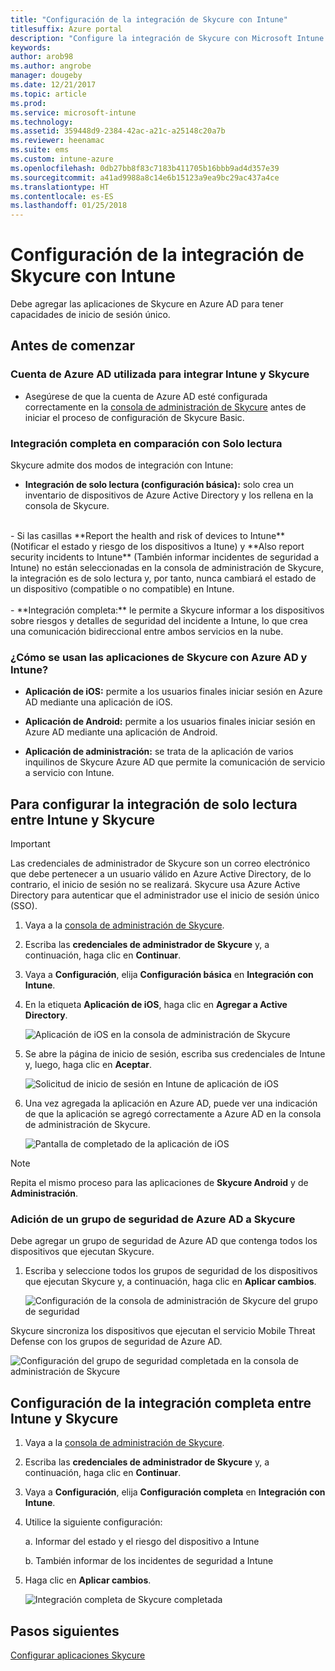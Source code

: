 ```yaml
---
title: "Configuración de la integración de Skycure con Intune"
titlesuffix: Azure portal
description: "Configure la integración de Skycure con Microsoft Intune."
keywords: 
author: arob98
ms.author: angrobe
manager: dougeby
ms.date: 12/21/2017
ms.topic: article
ms.prod: 
ms.service: microsoft-intune
ms.technology: 
ms.assetid: 359448d9-2384-42ac-a21c-a25148c20a7b
ms.reviewer: heenamac
ms.suite: ems
ms.custom: intune-azure
ms.openlocfilehash: 0db27bb8f83c7183b411705b16bbb9ad4d357e39
ms.sourcegitcommit: a41ad9988a8c14e6b15123a9ea9bc29ac437a4ce
ms.translationtype: HT
ms.contentlocale: es-ES
ms.lasthandoff: 01/25/2018
---
```

# <a name="set-up-the-skycure-integration-with-intune"></a>Configuración de la integración de Skycure con Intune

Debe agregar las aplicaciones de Skycure en Azure AD para tener capacidades de inicio de sesión único.

## <a name="before-you-begin"></a>Antes de comenzar

### <a name="azure-ad-account-used-to-integrate-intune-and-skycure"></a>Cuenta de Azure AD utilizada para integrar Intune y Skycure

-   Asegúrese de que la cuenta de Azure AD esté configurada correctamente en la [consola de administración de Skycure](https://aad.skycure.com) antes de iniciar el proceso de configuración de Skycure Basic.

### <a name="full-integration-vs-read-only"></a>Integración completa en comparación con Solo lectura

Skycure admite dos modos de integración con Intune:

-   **Integración de solo lectura (configuración básica):** solo crea un inventario de dispositivos de Azure Active Directory y los rellena en la consola de Skycure.
<br>
    -   Si las casillas **Report the health and risk of devices to Intune** (Notificar el estado y riesgo de los dispositivos a Itune) y **Also report security incidents to Intune** (También informar incidentes de seguridad a Intune) no están seleccionadas en la consola de administración de Skycure, la integración es de solo lectura y, por tanto, nunca cambiará el estado de un dispositivo (compatible o no compatible) en Intune.
<br></br>
-   **Integración completa:** le permite a Skycure informar a los dispositivos sobre riesgos y detalles de seguridad del incidente a Intune, lo que crea una comunicación bidireccional entre ambos servicios en la nube.

### <a name="how-the-skycure-apps-are-used-with-azure-ad-and-intune"></a>¿Cómo se usan las aplicaciones de Skycure con Azure AD y Intune?

-   **Aplicación de iOS:** permite a los usuarios finales iniciar sesión en Azure AD mediante una aplicación de iOS.

-   **Aplicación de Android:** permite a los usuarios finales iniciar sesión en Azure AD mediante una aplicación de Android.

-   **Aplicación de administración:** se trata de la aplicación de varios inquilinos de Skycure Azure AD que permite la comunicación de servicio a servicio con Intune.

## <a name="to-set-up-the-read-only-integration-between-intune-and-skycure"></a>Para configurar la integración de solo lectura entre Intune y Skycure

> [!IMPORTANT]
> Las credenciales de administrador de Skycure son un correo electrónico que debe pertenecer a un usuario válido en Azure Active Directory, de lo contrario, el inicio de sesión no se realizará. Skycure usa Azure Active Directory para autenticar que el administrador use el inicio de sesión único (SSO).

1.  Vaya a la [consola de administración de Skycure](https://aad.skycure.com).

2.  Escriba las **credenciales de administrador de Skycure** y, a continuación, haga clic en **Continuar**.

3.  Vaya a **Configuración**, elija **Configuración básica** en **Integración con Intune**.

4.  En la etiqueta **Aplicación de iOS**, haga clic en **Agregar a Active Directory**.

    ![Aplicación de iOS en la consola de administración de Skycure](./media/skycure-setup-1.png)

5.  Se abre la página de inicio de sesión, escriba sus credenciales de Intune y, luego, haga clic en **Aceptar**.

    ![Solicitud de inicio de sesión en Intune de aplicación de iOS](./media/skycure-setup-2.png)

6.  Una vez agregada la aplicación en Azure AD, puede ver una indicación de que la aplicación se agregó correctamente a Azure AD en la consola de administración de Skycure.

    ![Pantalla de completado de la aplicación de iOS](./media/skycure-setup-3.png)

> [!NOTE]
> Repita el mismo proceso para las aplicaciones de **Skycure Android** y de **Administración**.

### <a name="add-an-azure-ad-security-group-into-skycure"></a>Adición de un grupo de seguridad de Azure AD a Skycure

Debe agregar un grupo de seguridad de Azure AD que contenga todos los dispositivos que ejecutan Skycure.

1.  Escriba y seleccione todos los grupos de seguridad de los dispositivos que ejecutan Skycure y, a continuación, haga clic en **Aplicar cambios**.

    ![Configuración de la consola de administración de Skycure del grupo de seguridad](./media/skycure-setup-4.png)

Skycure sincroniza los dispositivos que ejecutan el servicio Mobile Threat Defense con los grupos de seguridad de Azure AD.

![Configuración del grupo de seguridad completada en la consola de administración de Skycure](./media/skycure-setup-5.png)

## <a name="set-up-the-full-integration-between-intune-and-skycure"></a>Configuración de la integración completa entre Intune y Skycure

1.  Vaya a la [consola de administración de Skycure](https://aad.skycure.com).

2.  Escriba las **credenciales de administrador de Skycure** y, a continuación, haga clic en **Continuar**.

3.  Vaya a **Configuración**, elija **Configuración completa** en **Integración con Intune**.

4.  Utilice la siguiente configuración:

    a.  Informar del estado y el riesgo del dispositivo a Intune

    b.  También informar de los incidentes de seguridad a Intune

5.  Haga clic en **Aplicar cambios**.

    ![Integración completa de Skycure completada](./media/skycure-setup-6.png)

## <a name="next-steps"></a>Pasos siguientes

[Configurar aplicaciones Skycure](mtd-apps-ios-app-configuration-policy-add-assign.md)
